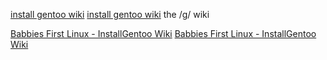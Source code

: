 
[install gentoo wiki](https://wiki.installgentoo.com/index.php/Main_Page)
[install gentoo wiki](https://web.archive.org/web/20210102182957/https://wiki.installgentoo.com/index.php/Main_Page)
the /g/ wiki

[Babbies First Linux - InstallGentoo Wiki](https://wiki.installgentoo.com/wiki/Babbies_First_Linux#What_does_.2Fg.2F_use.3F)
[Babbies First Linux - InstallGentoo Wiki](https://wiki.installgentoo.com/index.php/Babbies_First_Linux)
